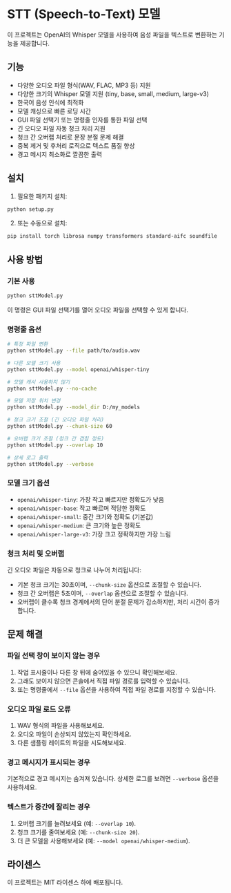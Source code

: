 # STT (Speech-to-Text) 모델

이 프로젝트는 OpenAI의 Whisper 모델을 사용하여 음성 파일을 텍스트로 변환하는 기능을 제공합니다.

## 기능

- 다양한 오디오 파일 형식(WAV, FLAC, MP3 등) 지원
- 다양한 크기의 Whisper 모델 지원 (tiny, base, small, medium, large-v3)
- 한국어 음성 인식에 최적화
- 모델 캐싱으로 빠른 로딩 시간
- GUI 파일 선택기 또는 명령줄 인자를 통한 파일 선택
- 긴 오디오 파일 자동 청크 처리 지원
- 청크 간 오버랩 처리로 문장 분절 문제 해결
- 중복 제거 및 후처리 로직으로 텍스트 품질 향상
- 경고 메시지 최소화로 깔끔한 출력

## 설치

1. 필요한 패키지 설치:

```bash
python setup.py
```

2. 또는 수동으로 설치:

```bash
pip install torch librosa numpy transformers standard-aifc soundfile
```

## 사용 방법

### 기본 사용

```bash
python sttModel.py
```

이 명령은 GUI 파일 선택기를 열어 오디오 파일을 선택할 수 있게 합니다.

### 명령줄 옵션

```bash
# 특정 파일 변환
python sttModel.py --file path/to/audio.wav

# 다른 모델 크기 사용
python sttModel.py --model openai/whisper-tiny

# 모델 캐시 사용하지 않기
python sttModel.py --no-cache

# 모델 저장 위치 변경
python sttModel.py --model_dir D:/my_models

# 청크 크기 조절 (긴 오디오 파일 처리)
python sttModel.py --chunk-size 60

# 오버랩 크기 조절 (청크 간 겹침 정도)
python sttModel.py --overlap 10

# 상세 로그 출력
python sttModel.py --verbose
```

### 모델 크기 옵션

- `openai/whisper-tiny`: 가장 작고 빠르지만 정확도가 낮음
- `openai/whisper-base`: 작고 빠르며 적당한 정확도
- `openai/whisper-small`: 중간 크기와 정확도 (기본값)
- `openai/whisper-medium`: 큰 크기와 높은 정확도
- `openai/whisper-large-v3`: 가장 크고 정확하지만 가장 느림

### 청크 처리 및 오버랩

긴 오디오 파일은 자동으로 청크로 나누어 처리됩니다:
- 기본 청크 크기는 30초이며, `--chunk-size` 옵션으로 조절할 수 있습니다.
- 청크 간 오버랩은 5초이며, `--overlap` 옵션으로 조절할 수 있습니다.
- 오버랩이 클수록 청크 경계에서의 단어 분절 문제가 감소하지만, 처리 시간이 증가합니다.

## 문제 해결

### 파일 선택 창이 보이지 않는 경우

1. 작업 표시줄이나 다른 창 뒤에 숨어있을 수 있으니 확인해보세요.
2. 그래도 보이지 않으면 콘솔에서 직접 파일 경로를 입력할 수 있습니다.
3. 또는 명령줄에서 `--file` 옵션을 사용하여 직접 파일 경로를 지정할 수 있습니다.

### 오디오 파일 로드 오류

1. WAV 형식의 파일을 사용해보세요.
2. 오디오 파일이 손상되지 않았는지 확인하세요.
3. 다른 샘플링 레이트의 파일을 시도해보세요.

### 경고 메시지가 표시되는 경우

기본적으로 경고 메시지는 숨겨져 있습니다. 상세한 로그를 보려면 `--verbose` 옵션을 사용하세요.

### 텍스트가 중간에 잘리는 경우

1. 오버랩 크기를 늘려보세요 (예: `--overlap 10`).
2. 청크 크기를 줄여보세요 (예: `--chunk-size 20`).
3. 더 큰 모델을 사용해보세요 (예: `--model openai/whisper-medium`).

## 라이센스

이 프로젝트는 MIT 라이센스 하에 배포됩니다. 